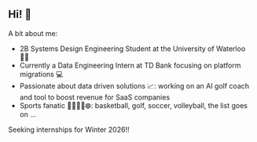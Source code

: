 ## Hi! 👋

A bit about me:
- 2B Systems Design Engineering Student at the University of Waterloo ✍🏼
- Currently a Data Engineering Intern at TD Bank focusing on platform migrations 💻
- Passionate about data driven solutions 📈: working on an AI golf coach and tool to boost revenue for SaaS companies 
- Sports fanatic 🏀🏌🏼‍♂️⚽︎: basketball, golf, soccer, volleyball, the list goes on ...

Seeking internships for Winter 2026!!
